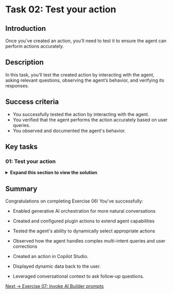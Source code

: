 # Task 02: Test your action

## Introduction

Once you’ve created an action, you'll need to test it to ensure the agent can perform actions accurately.

## Description

In this task, you’ll test the created action by interacting with the agent, asking relevant questions, observing the agent’s behavior, and verifying its responses.

## Success criteria

-   You successfully tested the action by interacting with the agent.
-   You verified that the agent performs the action accurately based on user queries.
-   You observed and documented the agent's behavior.


## Key tasks

### 01: Test your action

<details markdown="block"> 
  <summary><strong>Expand this section to view the solution</strong></summary> 

1. Select the refresh icon in the upper-right corner of the **Test your agent** pane to start a new conversation.

1. Ask a vague question about the weather:

	`How is the weather today?`

	![rnnjmg94.jpg](../../media/rnnjmg94.jpg)

	{: .note }
	> The agent will request more details for a location, and the **Activity map** will display in the main pane.

1. Respond with a city:

	`Dallas`

	![vue0xsal.jpg](../../media/vue0xsal.jpg)

	{: .note }
	> The agent automatically updates the **Inputs** with the city and provides an answer.

1. Tell the agent you made a mistake, and ask for another location:

	`Wait, I meant the weather for London. Also, please list all information you have in bullet points.`

	![96lnl1mh.jpg](../../media/96lnl1mh.jpg)

    {: .note }
	> Observe how the agent updates its query to the connector, and see how it also reacts to the instructions to list all information available to it.

</details>

## Summary

Congratulations on completing Exercise 06! You've successfully:

- Enabled generative AI orchestration for more natural conversations
- Created and configured plugin actions to extend agent capabilities
- Tested the agent's ability to dynamically select appropriate actions
- Observed how the agent handles complex multi-intent queries and user corrections

- Created an action in Copilot Studio.
- Displayed dynamic data back to the user.
- Leveraged conversational context to ask follow-up questions.

[Next → Exercise 07: Invoke AI Builder prompts](../Ex07/Ex07-EN.md)

